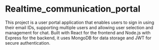 # Realtime_communication_portal
This project is a user portal application that enables users to sign in using their email IDs, supporting multiple users and allowing user selection and management for chat. Built with React for the frontend and Node.js with Express for the backend, it uses MongoDB for data storage and JWT for secure authentication. 
